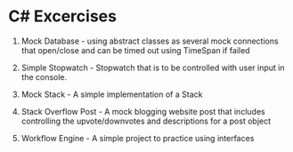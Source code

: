 # C# Excercises

1. Mock Database - using abstract classes as several mock connections that open/close and can be timed out using TimeSpan if failed

2. Simple Stopwatch - Stopwatch that is to be controlled with user input in the console.

3. Mock Stack - A simple implementation of a Stack

4. Stack Overflow Post - A mock blogging website post that includes controlling the upvote/downvotes and descriptions for a post object

5. Workflow Engine - A simple project to practice using interfaces
